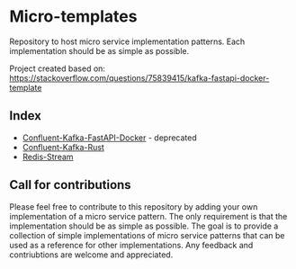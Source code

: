 # Micro-templates
Repository to host micro service implementation patterns. Each implementation should be as simple as possible.

Project created based on: https://stackoverflow.com/questions/75839415/kafka-fastapi-docker-template 

## Index
- [Confluent-Kafka-FastAPI-Docker](confluent-kafka-fastapi[deprecated]/README.md) - deprecated
- [Confluent-Kafka-Rust](confluent-kafka-rust/README.md)
- [Redis-Stream](redis-stream/README.md)

## Call for contributions

Please feel free to contribute to this repository by adding your own implementation of a micro service pattern. The only requirement is that the implementation should be as simple as possible. The goal is to provide a collection of simple implementations of micro service patterns that can be used as a reference for other implementations. Any feedback and contriubtions are welcome and appreciated.


